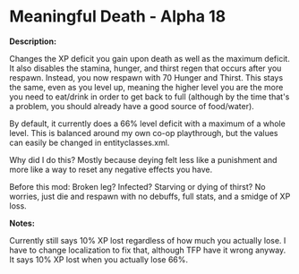 # Meaningful Death - Alpha 18

**Description:**

Changes the XP deficit you gain upon death as well as the maximum deficit. It also disables the stamina, hunger, and thirst regen that occurs after you respawn. Instead, you now respawn with 70 Hunger and Thirst. This stays the same, even as you level up, meaning the higher level you are the more you need to eat/drink in order to get back to full (although by the time that's a problem, you should already have a good source of food/water).

By default, it currently does a 66% level deficit with a maximum of a whole level. This is balanced around my own co-op playthrough, but the values can easily be changed in entityclasses.xml.

Why did I do this? Mostly because deying felt less like a punishment and more like a way to reset any negative effects you have.

Before this mod: Broken leg? Infected? Starving or dying of thirst? No worries, just die and respawn with no debuffs, full stats, and a smidge of XP loss.

**Notes:**

Currently still says 10% XP lost regardless of how much you actually lose. I have to change localization to fix that, although TFP have it wrong anyway. It says 10% XP lost when you actually lose 66%.